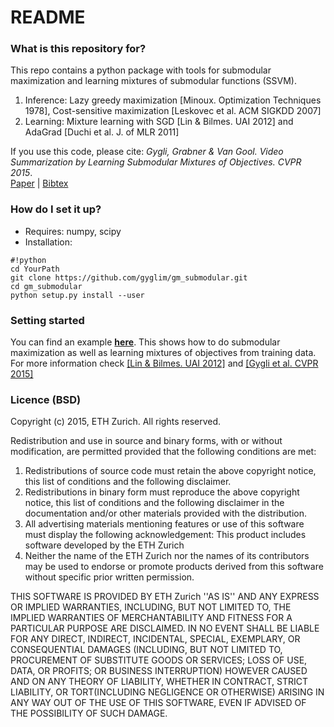 # README #


### What is this repository for? ###
This repo contains a python package with tools for submodular maximization and learning mixtures of submodular functions (SSVM).

1. Inference: Lazy greedy maximization [Minoux. Optimization Techniques 1978], Cost-sensitive maximization [Leskovec et al. ACM SIGKDD 2007]
2. Learning: Mixture learning with SGD [Lin & Bilmes. UAI 2012] and AdaGrad [Duchi et al. J. of MLR 2011]

If you use this code, please cite: *Gygli, Grabner & Van Gool. Video Summarization by Learning Submodular Mixtures of Objectives. CVPR 2015*.  
[Paper](http://www.vision.ee.ethz.ch/~gyglim/vsum_struct/GygliCVPR15_vsum_struct.pdf) | [Bibtex](http://www.vision.ee.ethz.ch/~gyglim/vsum_struct/bibtex_cvpr2015.txt)

### How do I set it up? ###

* Requires: numpy, scipy
* Installation:
```
#!python
cd YourPath
git clone https://github.com/gyglim/gm_submodular.git
cd gm_submodular
python setup.py install --user

```


### Setting started ###
You can find an example [**here**](gm_submodular_usage.ipynb).
This shows how to do submodular maximization as well as learning mixtures of objectives from training data.  
For more information check [[Lin & Bilmes. UAI 2012]](http://arxiv.org/pdf/1210.4871) and [[Gygli et al. CVPR 2015]](http://www.vision.ee.ethz.ch/~gyglim/vsum_struct/GygliCVPR15_vsum_struct.pdf)

### Licence (BSD) ###
Copyright (c) 2015, ETH Zurich. All rights reserved.

Redistribution and use in source and binary forms, with or without
modification, are permitted provided that the following conditions are met:

1. Redistributions of source code must retain the above copyright notice, this list of conditions and the following disclaimer.
2. Redistributions in binary form must reproduce the above copyright notice, this list of conditions and the following disclaimer in the documentation and/or other materials provided with the distribution.
3. All advertising materials mentioning features or use of this software must display the following acknowledgement: This product includes software developed by the ETH Zurich
4. Neither the name of the ETH Zurich nor the names of its contributors may be used to endorse or promote products derived from this software without specific prior written permission.

THIS SOFTWARE IS PROVIDED BY ETH Zurich ''AS IS'' AND ANY EXPRESS OR IMPLIED WARRANTIES, INCLUDING, BUT NOT LIMITED TO, THE IMPLIED WARRANTIES OF MERCHANTABILITY AND FITNESS FOR A PARTICULAR PURPOSE ARE DISCLAIMED. IN NO EVENT SHALL <COPYRIGHT HOLDER> BE LIABLE FOR ANY DIRECT, INDIRECT, INCIDENTAL, SPECIAL, EXEMPLARY, OR CONSEQUENTIAL DAMAGES (INCLUDING, BUT NOT LIMITED TO, PROCUREMENT OF SUBSTITUTE GOODS OR SERVICES; LOSS OF USE, DATA, OR PROFITS; OR BUSINESS INTERRUPTION) HOWEVER CAUSED AND ON ANY THEORY OF LIABILITY, WHETHER IN CONTRACT, STRICT LIABILITY, OR TORT(INCLUDING NEGLIGENCE OR OTHERWISE) ARISING IN ANY WAY OUT OF THE USE OF THIS
SOFTWARE, EVEN IF ADVISED OF THE POSSIBILITY OF SUCH DAMAGE.
